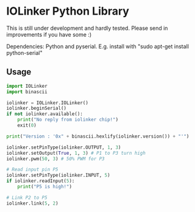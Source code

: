 # IOLinker Python Library

This is still under development and hardly tested. Please send in improvements if you have some :)

Dependencies: Python and pyserial.
E.g. install with "sudo apt-get install python-serial"

## Usage

```python
import IOLinker
import binascii

iolinker = IOLinker.IOLinker()
iolinker.beginSerial()
if not iolinker.available():
    print("No reply from iolinker chip!")
    exit(0)

print("Version : '0x" + binascii.hexlify(iolinker.version()) + "'")

iolinker.setPinType(iolinker.OUTPUT, 1, 3)
iolinker.setOutput(True, 1, 3) # P1 to P3 turn high
iolinker.pwm(50, 3) # 50% PWM for P3

# Read input pin P5
iolinker.setPinType(iolinker.INPUT, 5)
if iolinker.readInput(5):
    print("P5 is high!")

# Link P2 to P5
iolinker.link(5, 2)
```

